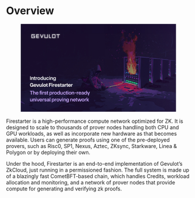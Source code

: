 # Overview



<figure><img src="../.gitbook/assets/Firestarter Blog Header-09.jpg" alt=""><figcaption></figcaption></figure>

Firestarter is a high-performance compute network optimized for ZK. It is designed to scale to thousands of prover nodes handling both CPU and GPU workloads, as well as incorporate new hardware as that becomes available. Users can generate proofs using one of the pre-deployed provers, such as Risc0, SP1, Nexus, Aztec, ZKsync, Starkware, Linea & Polygon or by deploying their own.&#x20;

Under the hood, Firestarter is an end-to-end implementation of Gevulot’s ZkCloud, just running in a permissioned fashion. The full system is made up of a blazingly fast CometBFT-based chain, which handles Credits, workload allocation and monitoring, and a network of prover nodes that provide compute for generating and verifying zk proofs.

